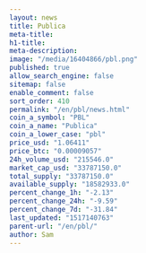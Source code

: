 ```yaml
---
layout: news
title: Publica
meta-title: 
h1-title: 
meta-description: 
image: "/media/16404866/pbl.png"
published: true
allow_search_engine: false
sitemap: false
enable_comment: false
sort_order: 410
permalink: "/en/pbl/news.html"
coin_a_symbol: "PBL"
coin_a_name: "Publica"
coin_a_lower_case: "pbl"
price_usd: "1.06411"
price_btc: "0.00009057"
24h_volume_usd: "215546.0"
market_cap_usd: "33787150.0"
total_supply: "33787150.0"
available_supply: "18582933.0"
percent_change_1h: "-2.13"
percent_change_24h: "-9.59"
percent_change_7d: "-31.84"
last_updated: "1517140763"
parent-url: "/en/pbl/"
author: Sam
---
```


